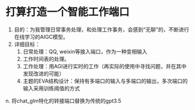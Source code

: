 # 打算打造一个智能工作端口
1. 目的：为我管理日常事务处理，和处理工作事务，会感到“无聊”的，不断进行在线学习的AIGC模型。
2. 详细目标：  
    1. 日常处理：QQ, weixin等接入端口，作为一种变相输入
    2. 工作时间表的处理。
    3. 工作处理：用AGI进行实时的工作（再实际的使用中寻找问题，并在其中发现改进的可能）
    4. 主题的EVA结构设计：保持有多端口的输入与多端口的输出，多次端口的输入采用训练阈值的方式


n. 将chat_glm特化的转接端口替换为传统的gpt3.5